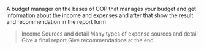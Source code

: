 A budget manager on the bases of OOP that manages your budget and get information about the income and expenses and after that show the result and recommendation in the report form 

> Income Sources and detail
> Many types of expense sources and detail 
> Give a final report
> Give recommendations at the end
